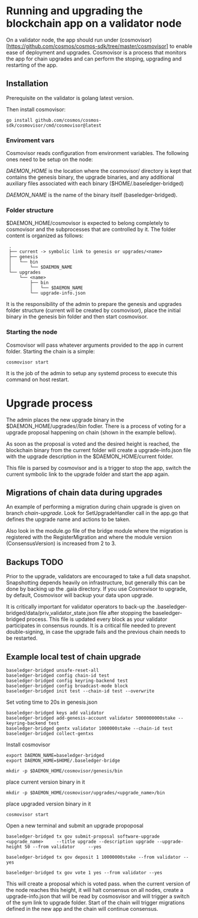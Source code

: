# Running and upgrading the blockchain app on a validator node

On a validator node, the app should run under (cosmovisor)[https://github.com/cosmos/cosmos-sdk/tree/master/cosmovisor] to enable ease of deployment and upgrades.
Cosmovisor is a process that monitors the app for chain upgrades and can perform the stoping, upgrading and restarting of the app.

## Installation

Prerequisite on the validator is golang latest version. 

Then install cosmovisor:

`go install github.com/cosmos/cosmos-sdk/cosmovisor/cmd/cosmovisor@latest`


### Enviroment vars 

Cosmovisor reads configuration from environment variables. The following ones need to be setup on the node:

*DAEMON_HOME* is the location where the cosmovisor/ directory is kept that contains the genesis binary, the upgrade binaries, and any additional auxiliary files associated with each binary ($HOME/.baseledger-bridged)

*DAEMON_NAME* is the name of the binary itself (baseledger-bridged).

### Folder structure

$DAEMON_HOME/cosmovisor is expected to belong completely to cosmovisor and the subprocesses that are controlled by it. The folder content is organized as follows:

     .
     ├── current -> symbolic link to genesis or upgrades/<name>
     ├── genesis
     │   └── bin
     │       └── $DAEMON_NAME
     └── upgrades
         └── <name>
             ├── bin
             │   └── $DAEMON_NAME
             └── upgrade-info.json

It is the responsibility of the admin to prepare the genesis and upgrades folder structure (current will be created by cosmovisor), place the initial binary in the genesis bin folder and then start cosmovisor.

### Starting the node

Cosmovisor will pass whatever arguments provided to the app in current folder. Starting the chain is a simple:

`cosmovisor start`

It is the job of the admin to setup any systemd process to execute this command on host restart.


# Upgrade process

The admin places the new upgrade binary in the $DAEMON_HOME/upgrades/<name>/bin fodler.
There is a process of voting for a upgrade proposal happening on chain (shown in the example bellow).

As soon as the proposal is voted and the desired height is reached, the blockchain binary from the current folder will create a upgrade-info.json file with the upgrade description in the $DAEMON_HOME/current folder.

This file is parsed by cosmovisor and is a trigger to stop the app, switch the current symbolic link to the upgrade folder and start the app again.

## Migrations of chain data during upgrades

An example of performing a migration during chain upgrade is given on branch *chain-upgrade*. Look for SetUpgradeHandler call in the app.go that defines the upgrade name and actions to be taken.

Also look in the module.go file of the bridge module where the migration is registered with the RegisterMigration and where the module version (ConsensusVersion) is increased from 2 to 3. 

## Backups TODO
Prior to the upgrade, validators are encouraged to take a full data snapshot. Snapshotting depends heavily on infrastructure, but generally this can be done by backing up the .gaia directory. If you use Cosmovisor to upgrade, by default, Cosmovisor will backup your data upon upgrade.

It is critically important for validator operators to back-up the .baseledger-bridged/data/priv_validator_state.json file after stopping the baseledger-bridged process. This file is updated every block as your validator participates in consensus rounds. It is a critical file needed to prevent double-signing, in case the upgrade fails and the previous chain needs to be restarted.


## Example local test of chain upgrade

    baseledger-bridged unsafe-reset-all
    baseledger-bridged config chain-id test
    baseledger-bridged config keyring-backend test
    baseledger-bridged config broadcast-mode block
    baseledger-bridged init test --chain-id test --overwrite

Set voting time to 20s in genesis.json

    baseledger-bridged keys add validator
    baseledger-bridged add-genesis-account validator 5000000000stake --keyring-backend test
    baseledger-bridged gentx validator 1000000stake --chain-id test
    baseledger-bridged collect-gentxs

Install cosmovisor

    export DAEMON_NAME=baseledger-bridged
    export DAEMON_HOME=$HOME/.baseledger-bridge

    mkdir -p $DAEMON_HOME/cosmovisor/genesis/bin
place current version binary in it

    mkdir -p $DAEMON_HOME/cosmovisor/upgrades/<upgrade_name>/bin
place upgraded version binary in it


    cosmovisor start

Open a new terminal and submit an upgrade propoposal

    baseledger-bridged tx gov submit-proposal software-upgrade <upgrade_name>     --title upgrade --description upgrade --upgrade-height 50 --from validator     --yes

    baseledger-bridged tx gov deposit 1 10000000stake --from validator --yes

    baseledger-bridged tx gov vote 1 yes --from validator --yes

This will create a proposal which is voted pass. when the current version of the node reaches this height, it will halt consensus on all nodes, create a upgrade-info.json that will be read by cosmosvisor and will trigger a switch of the sym link to upgrade folder. Start of the chain will trigger migrations defined in the new app and the chain will continue consensus. 